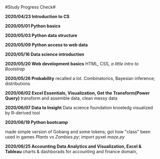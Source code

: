 #Study Progress Check#

**2020/04/23 Introduction to CS**

**2020/05/01 Python basics**

**2020/05/03 Python data structure**

**2020/05/09 Python access to web data**

**2020/05/16 Data science introduction**

**2020/05/20 Web development basics**
HTML, CSS, _a little intro to Bootstrap_

**2020/05/26 Probability**
recalled a lot. Combinatorics, Bayesian inference; distributions

**2020/06/02 Excel Essentials, Visualization, Get the Transform(Power Query)**
transform and assemble data, clean messy data

**2020/06/07 Data to Insight**
Data science foundation knoeledg visualized by R-derived tool

**2020/06/19 Python bootcamp**


made simple version of Gobang and some tokens;
got how "class" been used in games _Plants vs Zombies.py_;
import pyxel _maze.py_

**2020/06/25 Accounting Data Analytics and Visualization, Excel & Tableau**
charts & dashborads for accounting and finance domain,
